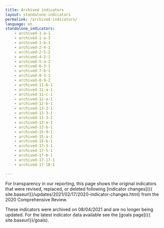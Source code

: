 ```yaml
---
title: Archived indicators
layout: standalone-indicators
permalink: /archived-indicators/
language: en
standalone_indicators:
    - archived-1-a-1
    - archived-1-a-3
    - archived-1-b-1
    - archived-2-4-1
    - archived-2-5-2
    - archived-4-2-1
    - archived-5-a-2
    - archived-6-3-1
    - archived-7-b-1
    - archived-8-3-1
    - archived-8-9-2
    - archived-11-6-1
    - archived-11-a-1
    - archived-11-c-1
    - archived-12-a-1
    - archived-12-b-1
    - archived-13-2-1
    - archived-13-3-1
    - archived-13-3-2
    - archived-13-a-1
    - archived-13-b-1
    - archived-15-9-1
    - archived-15-a-1
    - archived-15-b-1
    - archived-17-3-1
    - archived-17-5-1
    - archived-17-6-1
    - archived-17-17-1
    - archived-17-18-1

---
```


For transparency in our reporting, this page shows the original indicators that were revised, replaced, or deleted following [indicator changes]({{ site.baseurl}}/updates/2021/02/17/2020-indicator-changes.html) from the 2020 Comprehensive Review.

These indicators were archived on 08/04/2021 and are no longer being updated. For the latest indicator data available see the [goals page]({{ site.baseurl}}/goals).
